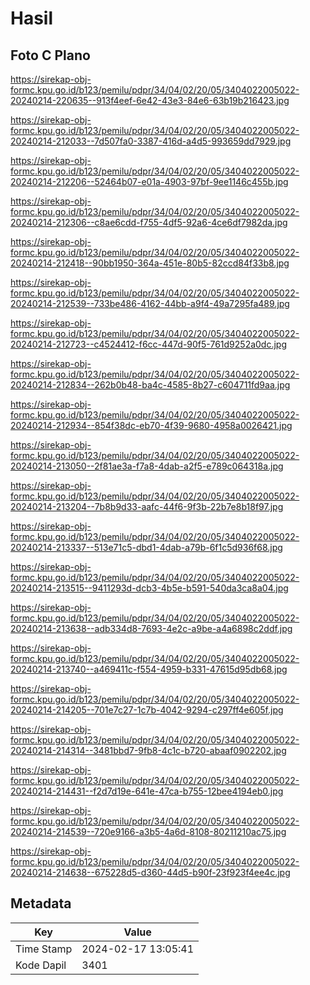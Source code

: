 # Hasil

## Foto C Plano

https://sirekap-obj-formc.kpu.go.id/b123/pemilu/pdpr/34/04/02/20/05/3404022005022-20240214-220635--913f4eef-6e42-43e3-84e6-63b19b216423.jpg

https://sirekap-obj-formc.kpu.go.id/b123/pemilu/pdpr/34/04/02/20/05/3404022005022-20240214-212033--7d507fa0-3387-416d-a4d5-993659dd7929.jpg

https://sirekap-obj-formc.kpu.go.id/b123/pemilu/pdpr/34/04/02/20/05/3404022005022-20240214-212206--52464b07-e01a-4903-97bf-9ee1146c455b.jpg

https://sirekap-obj-formc.kpu.go.id/b123/pemilu/pdpr/34/04/02/20/05/3404022005022-20240214-212306--c8ae6cdd-f755-4df5-92a6-4ce6df7982da.jpg

https://sirekap-obj-formc.kpu.go.id/b123/pemilu/pdpr/34/04/02/20/05/3404022005022-20240214-212418--90bb1950-364a-451e-80b5-82ccd84f33b8.jpg

https://sirekap-obj-formc.kpu.go.id/b123/pemilu/pdpr/34/04/02/20/05/3404022005022-20240214-212539--733be486-4162-44bb-a9f4-49a7295fa489.jpg

https://sirekap-obj-formc.kpu.go.id/b123/pemilu/pdpr/34/04/02/20/05/3404022005022-20240214-212723--c4524412-f6cc-447d-90f5-761d9252a0dc.jpg

https://sirekap-obj-formc.kpu.go.id/b123/pemilu/pdpr/34/04/02/20/05/3404022005022-20240214-212834--262b0b48-ba4c-4585-8b27-c604711fd9aa.jpg

https://sirekap-obj-formc.kpu.go.id/b123/pemilu/pdpr/34/04/02/20/05/3404022005022-20240214-212934--854f38dc-eb70-4f39-9680-4958a0026421.jpg

https://sirekap-obj-formc.kpu.go.id/b123/pemilu/pdpr/34/04/02/20/05/3404022005022-20240214-213050--2f81ae3a-f7a8-4dab-a2f5-e789c064318a.jpg

https://sirekap-obj-formc.kpu.go.id/b123/pemilu/pdpr/34/04/02/20/05/3404022005022-20240214-213204--7b8b9d33-aafc-44f6-9f3b-22b7e8b18f97.jpg

https://sirekap-obj-formc.kpu.go.id/b123/pemilu/pdpr/34/04/02/20/05/3404022005022-20240214-213337--513e71c5-dbd1-4dab-a79b-6f1c5d936f68.jpg

https://sirekap-obj-formc.kpu.go.id/b123/pemilu/pdpr/34/04/02/20/05/3404022005022-20240214-213515--9411293d-dcb3-4b5e-b591-540da3ca8a04.jpg

https://sirekap-obj-formc.kpu.go.id/b123/pemilu/pdpr/34/04/02/20/05/3404022005022-20240214-213638--adb334d8-7693-4e2c-a9be-a4a6898c2ddf.jpg

https://sirekap-obj-formc.kpu.go.id/b123/pemilu/pdpr/34/04/02/20/05/3404022005022-20240214-213740--a469411c-f554-4959-b331-47615d95db68.jpg

https://sirekap-obj-formc.kpu.go.id/b123/pemilu/pdpr/34/04/02/20/05/3404022005022-20240214-214205--701e7c27-1c7b-4042-9294-c297ff4e605f.jpg

https://sirekap-obj-formc.kpu.go.id/b123/pemilu/pdpr/34/04/02/20/05/3404022005022-20240214-214314--3481bbd7-9fb8-4c1c-b720-abaaf0902202.jpg

https://sirekap-obj-formc.kpu.go.id/b123/pemilu/pdpr/34/04/02/20/05/3404022005022-20240214-214431--f2d7d19e-641e-47ca-b755-12bee4194eb0.jpg

https://sirekap-obj-formc.kpu.go.id/b123/pemilu/pdpr/34/04/02/20/05/3404022005022-20240214-214539--720e9166-a3b5-4a6d-8108-80211210ac75.jpg

https://sirekap-obj-formc.kpu.go.id/b123/pemilu/pdpr/34/04/02/20/05/3404022005022-20240214-214638--675228d5-d360-44d5-b90f-23f923f4ee4c.jpg


## Metadata

| Key        | Value               |
| ---------- | ------------------- |
| Time Stamp | 2024-02-17 13:05:41 |
| Kode Dapil | 3401                |



